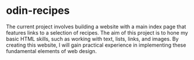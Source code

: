 # odin-recipes

The current project involves building a website with a main index page that
features links to a selection of recipes. The aim of this project is to hone 
my basic HTML skills, such as working with text, lists, links, and images.
By creating this website, I will gain practical experience in implementing
these fundamental elements of web design.
